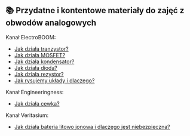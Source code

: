 ## 📚 Przydatne i kontentowe materiały do zajęć z obwodów analogowych

Kanał ElectroBOOM:
- [Jak działa tranzystor?](https://www.youtube.com/watch?v=2uowMENwiHQ&t=1s&ab_channel=ElectroBOOM)
- [Jak działa MOSFET?](https://www.youtube.com/watch?v=lyfx8CL7AkI&t=1s&ab_channel=ElectroBOOM)
- [Jak działa kondensator?](https://www.youtube.com/watch?v=rbCXKhhzBN0&ab_channel=ElectroBOOM)
- [Jak działa dioda?](https://www.youtube.com/watch?v=l2y-w9aS98k&list=PLr_CZLgMkHeWc8wQBM5WKC3BImcgWQfeX&index=10&ab_channel=ElectroBOOM)
- [Jak działa rezystor?](https://www.youtube.com/watch?v=IOb3-JZPY0Y&list=PLr_CZLgMkHeWc8wQBM5WKC3BImcgWQfeX&index=10&ab_channel=ElectroBOOM)
- [Jak rysujemy układy i dlaczego?](https://www.youtube.com/watch?v=AMXWm_bnsTE&list=PLr_CZLgMkHeWc8wQBM5WKC3BImcgWQfeX&index=9&ab_channel=ElectroBOOM)

Kanał Engineeringness:
- [Jak działa cewka?](https://www.youtube.com/shorts/lXk4CQDbr4Q)
  
Kanał Veritasium:
- [Jak działa bateria litowo jonowa i dlaczego jest niebezpieczna?](https://www.youtube.com/watch?v=AGglJehON5g&ab_channel=Veritasium)

